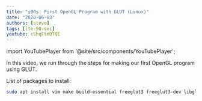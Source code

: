 ```yaml
---
title: "≤90s: First OpenGL Program with GLUT (Linux)"
date: "2020-06-03"
authors: [steve]
tags: [lte-90-sec]
youtube: cShqFtmDTQE
---
```


import YouTubePlayer from '@site/src/components/YouTubePlayer';

<YouTubePlayer youtubeLink={frontmatter.youtube} />

In this video, we run through the steps for making our first OpenGL program using GLUT.

<!--truncate-->

List of packages to install:

```bash
sudo apt install vim make build-essential freeglut3 freeglut3-dev libglew1.5 libglew1.5-dev libglu1-mesa libglu1-mesa-dev libgl1-mesa-glx libgl1-mesa-dev mesa-common-dev libglew-dev libglfw3 libglfw3-dev libglm-dev
```